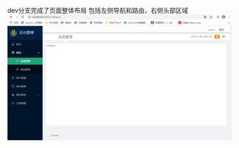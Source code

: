 dev分支完成了页面整体布局
包括左侧导航和路由，右侧头部区域
![image](https://github.com/louQiao/react-admin/blob/master/dev.jpg)
